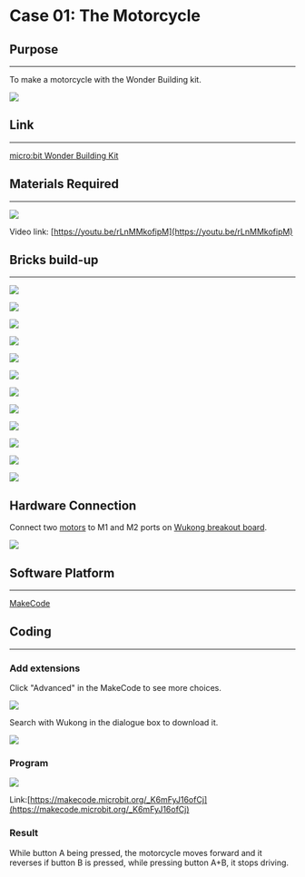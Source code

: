 # Case 01: The Motorcycle

## Purpose
---
To make a motorcycle with the Wonder Building kit.

![](./images/case-01-01.png)

## Link
---
[micro:bit Wonder Building Kit](https://www.elecfreaks.com/micro-bit-wonder-building-kit-without-micro-bit-board.html)

## Materials Required
---
![](./images/case-01-02.png)

Video link:
[https://youtu.be/rLnMMkofipM](https://youtu.be/rLnMMkofipM)



## Bricks build-up
---


![](./images/step-case-01-01.png)

![](./images/step-case-01-02.png)

![](./images/step-case-01-03.png)

![](./images/step-case-01-04.png)

![](./images/step-case-01-05.png)

![](./images/step-case-01-06.png)

![](./images/step-case-01-07.png)

![](./images/step-case-01-08.png)

![](./images/step-case-01-09.png)

![](./images/step-case-01-10.png)

![](./images/step-case-01-11.png)

![](./images/step-case-01-12.png)


## Hardware Connection

Connect two [motors](https://www.elecfreaks.com/geekservo-motor-2kg-compatible-with-lego.html) to M1 and M2 ports on [Wukong breakout board](https://www.elecfreaks.com/wukong-board-with-lego-holder-for-micro-bit.html).

![](./images/Wonder-Building-Kit-case-01-06.png)

## Software Platform
---
[MakeCode](https://makecode.microbit.org/)

## Coding
---
### Add extensions
Click "Advanced" in the MakeCode to see more choices.

![](./images/case-01-03.png)

Search with Wukong in the dialogue box to download it.

![](./images/case-01-04.png)


### Program

![](./images/case-01-05.png)

Link:[https://makecode.microbit.org/_K6mFyJ16ofCj](https://makecode.microbit.org/_K6mFyJ16ofCj)

### Result
While button A being pressed, the motorcycle moves forward and it reverses if button B is pressed, while pressing button A+B, it stops driving.
